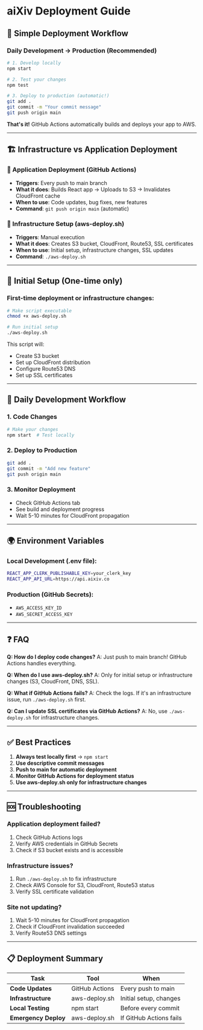 # aiXiv Deployment Guide

## 🎯 **Simple Deployment Workflow**

### **Daily Development → Production (Recommended)**
```bash
# 1. Develop locally
npm start

# 2. Test your changes
npm test

# 3. Deploy to production (automatic!)
git add .
git commit -m "Your commit message"
git push origin main
```

**That's it!** GitHub Actions automatically builds and deploys your app to AWS.

---

## 🏗️ **Infrastructure vs Application Deployment**

### **🚀 Application Deployment (GitHub Actions)**
- **Triggers**: Every push to main branch
- **What it does**: Builds React app → Uploads to S3 → Invalidates CloudFront cache
- **When to use**: Code updates, bug fixes, new features
- **Command**: `git push origin main` (automatic)

### **🔧 Infrastructure Setup (aws-deploy.sh)**
- **Triggers**: Manual execution
- **What it does**: Creates S3 bucket, CloudFront, Route53, SSL certificates
- **When to use**: Initial setup, infrastructure changes, SSL updates
- **Command**: `./aws-deploy.sh`

---

## 🚀 **Initial Setup (One-time only)**

### **First-time deployment or infrastructure changes:**
```bash
# Make script executable
chmod +x aws-deploy.sh

# Run initial setup
./aws-deploy.sh
```

This script will:
- Create S3 bucket
- Set up CloudFront distribution
- Configure Route53 DNS
- Set up SSL certificates

---

## 🔄 **Daily Development Workflow**

### **1. Code Changes**
```bash
# Make your changes
npm start  # Test locally
```

### **2. Deploy to Production**
```bash
git add .
git commit -m "Add new feature"
git push origin main
```

### **3. Monitor Deployment**
- Check GitHub Actions tab
- See build and deployment progress
- Wait 5-10 minutes for CloudFront propagation

---

## 🌍 **Environment Variables**

### **Local Development (.env file):**
```bash
REACT_APP_CLERK_PUBLISHABLE_KEY=your_clerk_key
REACT_APP_API_URL=https://api.aixiv.co
```

### **Production (GitHub Secrets):**
- `AWS_ACCESS_KEY_ID`
- `AWS_SECRET_ACCESS_KEY`

---

## ❓ **FAQ**

**Q: How do I deploy code changes?**
A: Just push to main branch! GitHub Actions handles everything.

**Q: When do I use aws-deploy.sh?**
A: Only for initial setup or infrastructure changes (S3, CloudFront, DNS, SSL).

**Q: What if GitHub Actions fails?**
A: Check the logs. If it's an infrastructure issue, run `./aws-deploy.sh` first.

**Q: Can I update SSL certificates via GitHub Actions?**
A: No, use `./aws-deploy.sh` for infrastructure changes.

---

## ✅ **Best Practices**

1. **Always test locally first** → `npm start`
2. **Use descriptive commit messages**
3. **Push to main for automatic deployment**
4. **Monitor GitHub Actions for deployment status**
5. **Use aws-deploy.sh only for infrastructure changes**

---

## 🆘 **Troubleshooting**

### **Application deployment failed?**
1. Check GitHub Actions logs
2. Verify AWS credentials in GitHub Secrets
3. Check if S3 bucket exists and is accessible

### **Infrastructure issues?**
1. Run `./aws-deploy.sh` to fix infrastructure
2. Check AWS Console for S3, CloudFront, Route53 status
3. Verify SSL certificate validation

### **Site not updating?**
1. Wait 5-10 minutes for CloudFront propagation
2. Check if CloudFront invalidation succeeded
3. Verify Route53 DNS settings

---

## 📋 **Deployment Summary**

| Task | Tool | When |
|------|------|------|
| **Code Updates** | GitHub Actions | Every push to main |
| **Infrastructure** | aws-deploy.sh | Initial setup, changes |
| **Local Testing** | npm start | Before every commit |
| **Emergency Deploy** | aws-deploy.sh | If GitHub Actions fails | 